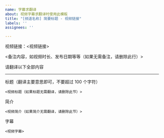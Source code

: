 ```yaml
---
name: 字幕求翻译
about: 视频字幕求翻译时使用此模板
title: "[频道名称] 简要标题 - 视频链接"
labels: ''
assignees: ''

---
```


视频链接：<视频链接>

<备注内容，如视频时长、发布日期等等（如果无需备注，请删除此行）>

请翻译以下全部内容

---

标题（翻译主要意思即可，不要超过 100 个字符）
```
<视频标题（如果标题无需翻译，请删除此节）>
```

简介
```
<视频简介（如果简介无需翻译，请删除此节）>
```

字幕
```
<视频字幕>
```
